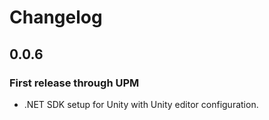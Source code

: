 # Changelog

## 0.0.6

### First release through UPM

- .NET SDK setup for Unity with Unity editor configuration.

